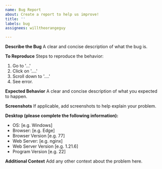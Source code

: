 ```yaml
---
name: Bug Report
about: Create a report to help us improve!
title: ''
labels: bug
assignees: willtheorangeguy

---
```


**Describe the Bug**
A clear and concise description of what the bug is.

**To Reproduce**
Steps to reproduce the behavior:

1. Go to '...'
2. Click on '....'
3. Scroll down to '....'
4. See error.

**Expected Behavior**
A clear and concise description of what you expected to happen.

**Screenshots**
If applicable, add screenshots to help explain your problem.

**Desktop (please complete the following information):**

- OS: [e.g. Windows]
- Browser: [e.g. Edge]
- Browser Version [e.g. 77]
- Web Server: [e.g. nginx]
- Web Server Version [e.g. 1.21.6]
- Program Version [e.g. 22]

**Additional Context**
Add any other context about the problem here.
